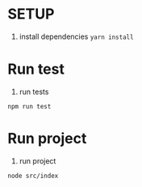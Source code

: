 # SETUP
1. install dependencies
```yarn install```
# Run test
1. run tests
```
npm run test
```
# Run project
1. run project
```
node src/index
```
